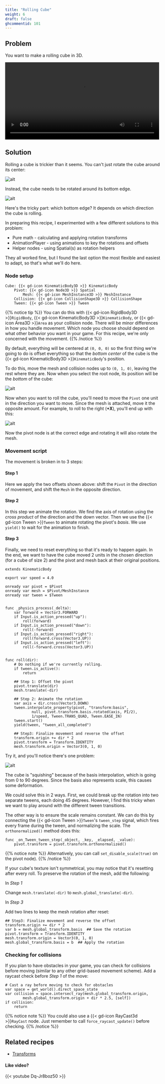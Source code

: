 ```yaml
---
title: "Rolling Cube"
weight: 6
draft: false
ghcommentid: 101
---
```


## Problem

You want to make a rolling cube in 3D.

<video width="500" controls src="/godot_recipes/img/rolling_cube.webm"></video>

## Solution

Rolling a cube is trickier than it seems. You can't just rotate the cube around its center:

![alt](/godot_recipes/img/cube_001.gif)

Instead, the cube needs to be rotated around its bottom edge.

![alt](/godot_recipes/img/cube_002.gif)

Here's the tricky part: which bottom edge? It depends on which direction the cube is rolling.

In preparing this recipe, I experimented with a few different solutions to this problem:

* Pure math - calculating and applying rotation transforms
* AnimationPlayer - using animations to key the rotations and offsets
* Helper nodes - using Spatial(s) as rotation helpers

They all worked fine, but I found the last option the most flexible and easiest to adapt, so that's what we'll do here.

### Node setup

```
Cube: {{< gd-icon KinematicBody3D >}} KinematicBody
    Pivot: {{< gd-icon Node3D >}} Spatial
        Mesh: {{< gd-icon MeshInstance3D >}} MeshInstance
    Collision: {{< gd-icon CollisionShape3D >}} CollisionShape
    Tween: {{< gd-icon Tween >}} Tween
```

{{% notice tip %}}
You can do this with {{< gd-icon RigidBody3D >}}`RigidBody`, {{< gd-icon KinematicBody3D >}}`KinematicBody`, or {{< gd-icon Area3D >}}`Area` as your collision node. There will be minor differences in how you handle movement. Which node you choose should depend on what other behavior you want in your game. For this recipe, we're only concerned with the movement.
{{% /notice %}}

By default, everything will be centered at `(0, 0, 0)` so the first thing we're going to do is offset everything so that the *bottom center* of the cube is the {{< gd-icon KinematicBody3D >}}`KinematicBody`'s position.

To do this, move the mesh and collision nodes up to `(0, 1, 0)`, leaving the rest where they are. Now when you select the root node, its position will be the *bottom* of the cube:

![alt](/godot_recipes/img/cube_003.png)

Now when you want to roll the cube, you'll need to move the `Pivot` one unit in the direction you want to move. Since the mesh is attached, move it the opposite amount. For example, to roll to the right (**+X**), you'll end up with this:

![alt](/godot_recipes/img/cube_004.gif)

Now the pivot node is at the correct edge and rotating it will also rotate the mesh.

### Movement script

The movement is broken in to 3 steps:

#### Step 1

Here we apply the two offsets shown above: shift the `Pivot` in the direction of movement, and shift the `Mesh` in the opposite direction.

#### Step 2

In this step we animate the rotation. We find the axis of rotation using the *cross product* of the direction and the down vector. Then we use the {{< gd-icon Tween >}}`Tween` to animate rotating the pivot's *basis*. We use `yield()` to wait for the animation to finish.

#### Step 3

Finally, we need to reset everything so that it's ready to happen again. In the end, we want to have the cube moved 2 units in the chosen direction (for a cube of size 2) and the pivot and mesh back at their original positions.

```gdscript
extends KinematicBody

export var speed = 4.0

onready var pivot = $Pivot
onready var mesh = $Pivot/MeshInstance
onready var tween = $Tween


func _physics_process(_delta):
    var forward = Vector3.FORWARD
    if Input.is_action_pressed("up"):
        roll(forward)
    if Input.is_action_pressed("down"):
        roll(-forward)
    if Input.is_action_pressed("right"):
        roll(forward.cross(Vector3.UP))
    if Input.is_action_pressed("left"):
        roll(-forward.cross(Vector3.UP))


func roll(dir):
    # Do nothing if we're currently rolling.
    if tween.is_active():
        return

    ## Step 1: Offset the pivot
    pivot.translate(dir)
    mesh.translate(-dir)

    ## Step 2: Animate the rotation
    var axis = dir.cross(Vector3.DOWN)
    tween.interpolate_property(pivot, "transform:basis",
            null, pivot.transform.basis.rotated(axis, PI/2),
            1/speed, Tween.TRANS_QUAD, Tween.EASE_IN)
    tween.start()
    yield(tween, "tween_all_completed")

    ## Step3: Finalize movement and reverse the offset
    transform.origin += dir * 2
    pivot.transform = Transform.IDENTITY
    mesh.transform.origin = Vector3(0, 1, 0)
```

Try it, and you'll notice there's one problem:

![alt](/godot_recipes/img/cube_006.gif)

The cube is "squishing" because of the basis interpolation, which is going from 0 to 90 degrees. Since the basis also represents scale, this causes some deformation.

We could solve this in 2 ways. First, we could break up the rotation into two separate tweens, each doing 45 degrees. However, I find this tricky when we want to play around with the different tween transitions.

The other way is to ensure the scale remains constant. We can do this by connecting the {{< gd-icon Tween >}}`Tween`'s `tween_step` signal, which fires every frame during the tween, and normalizing the scale. The `orthonormalized()` method does this:

```gdscript
func _on_Tween_tween_step(_object, _key, _elapsed, _value):
    pivot.transform = pivot.transform.orthonormalized()
```

{{% notice note %}}
Alternatively, you can call `set_disable_scale(true)` on the pivot node).
{{% /notice %}}

If your cube's texture isn't symmetrical, you may notice that it's resetting after every roll. To preserve the rotation of the mesh, add the following:

In *Step 1*

Change `mesh.translate(-dir)` to `mesh.global_translate(-dir)`.

In *Step 3*

Add two lines to keep the mesh rotation after reset:

```gdscript
## Step3: Finalize movement and reverse the offset
transform.origin += dir * 2
var b = mesh.global_transform.basis  ## Save the rotation
pivot.transform = Transform.IDENTITY
mesh.transform.origin = Vector3(0, 1, 0)
mesh.global_transform.basis = b  ## Apply the rotation
```

### Checking for collisions

If you plan to have obstacles in your game, you can check for collisions before moving (similar to any other grid-based movement scheme). Add a raycast check before *Step 1* of the move:

```gdscript
# Cast a ray before moving to check for obstacles
var space = get_world().direct_space_state
var collision = space.intersect_ray(mesh.global_transform.origin,
        mesh.global_transform.origin + dir * 2.5, [self])
if collision:
    return
```

{{% notice note %}}
You could also use a {{< gd-icon RayCast3d >}}`RayCast` node. Just remember to call `force_raycast_update()` before checking.
{{% /notice %}}

## Related recipes

- [Transforms](/godot_recipes/math/transforms/)

#### Like video?

{{< youtube Dq-Jr8boz50 >}}